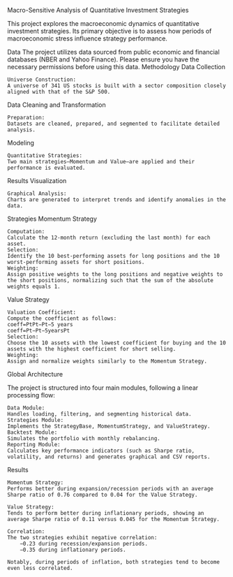 Macro-Sensitive Analysis of Quantitative Investment Strategies

This project explores the macroeconomic dynamics of quantitative investment strategies. Its primary objective is to assess how periods of macroeconomic stress influence strategy performance.

Data
The project utilizes data sourced from public economic and financial databases (NBER and Yahoo Finance). Please ensure you have the necessary permissions before using this data.
Methodology
Data Collection

    Universe Construction:
    A universe of 341 US stocks is built with a sector composition closely aligned with that of the S&P 500.

Data Cleaning and Transformation

    Preparation:
    Datasets are cleaned, prepared, and segmented to facilitate detailed analysis.

Modeling

    Quantitative Strategies:
    Two main strategies—Momentum and Value—are applied and their performance is evaluated.

Results Visualization

    Graphical Analysis:
    Charts are generated to interpret trends and identify anomalies in the data.

Strategies
Momentum Strategy

    Computation:
    Calculate the 12-month return (excluding the last month) for each asset.
    Selection:
    Identify the 10 best-performing assets for long positions and the 10 worst-performing assets for short positions.
    Weighting:
    Assign positive weights to the long positions and negative weights to the short positions, normalizing such that the sum of the absolute weights equals 1.

Value Strategy

    Valuation Coefficient:
    Compute the coefficient as follows:
    coeff=PtPt−Pt−5 years
    coeff=Pt​−Pt−5years​Pt​​
    Selection:
    Choose the 10 assets with the lowest coefficient for buying and the 10 assets with the highest coefficient for short selling.
    Weighting:
    Assign and normalize weights similarly to the Momentum Strategy.

Global Architecture

The project is structured into four main modules, following a linear processing flow:

    Data Module:
    Handles loading, filtering, and segmenting historical data.
    Strategies Module:
    Implements the StrategyBase, MomentumStrategy, and ValueStrategy.
    Backtest Module:
    Simulates the portfolio with monthly rebalancing.
    Reporting Module:
    Calculates key performance indicators (such as Sharpe ratio, volatility, and returns) and generates graphical and CSV reports.

Results

    Momentum Strategy:
    Performs better during expansion/recession periods with an average Sharpe ratio of 0.76 compared to 0.04 for the Value Strategy.

    Value Strategy:
    Tends to perform better during inflationary periods, showing an average Sharpe ratio of 0.11 versus 0.045 for the Momentum Strategy.

    Correlation:
    The two strategies exhibit negative correlation:
        −0.23 during recession/expansion periods.
        −0.35 during inflationary periods.

    Notably, during periods of inflation, both strategies tend to become even less correlated.
